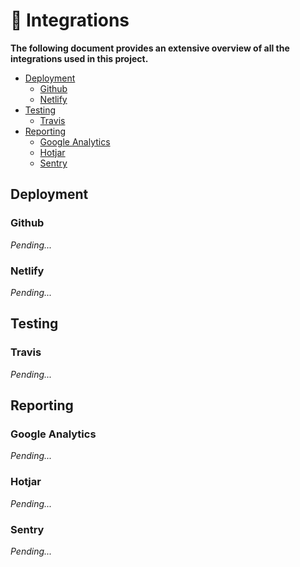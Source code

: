 # 🔌 Integrations

**The following document provides an extensive overview of all the integrations used in this project.** 

- [Deployment](#deployment)
  - [Github](#github)
  - [Netlify](#netlify)
- [Testing](#testing)
  - [Travis](#travis)
- [Reporting](#reporting)
  - [Google Analytics](#google-analytics)
  - [Hotjar](#hotjar)
  - [Sentry](#sentry)

## Deployment

### Github
_Pending..._

### Netlify
_Pending..._

## Testing

### Travis
_Pending..._

## Reporting

### Google Analytics
_Pending..._

### Hotjar
_Pending..._

### Sentry
_Pending..._